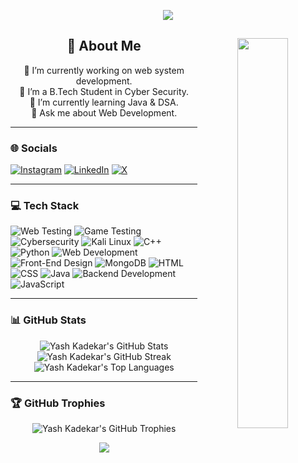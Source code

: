 <p align="center">
  <img src="https://capsule-render.vercel.app/api?type=waving&color=gradient&height=200&section=header&text=Yash%20Kadekar&fontSize=90" />
</p>

<div align="center">
  <img align="right" width="40%" src="https://owlbertsio-resized.s3.amazonaws.com/Popper.psd.full.png" />
  
  ## 💫 About Me
  🔭 I’m currently working on web system development.
  <br>
  👯 I’m a B.Tech Student in Cyber Security.
  <br>
  🌱 I’m currently learning Java & DSA.
  <br>
  💬 Ask me about Web Development.
</div>

---

### 🌐 Socials
<p align="left">
  <a href="https://www.instagram.com/yash_kadekar_96k/" target="_blank" rel="noreferrer"><img src="https://img.shields.io/badge/Instagram-%23E4405F.svg?logo=Instagram&logoColor=white" alt="Instagram"/></a>
  <a href="https://www.linkedin.com/in/yash-kadekar-62513936a" target="_blank" rel="noreferrer"><img src="https://img.shields.io/badge/LinkedIn-%230077B5.svg?logo=linkedin&logoColor=white" alt="LinkedIn"/></a>
  <a href="https://x.com/Yash__Kadekar" target="_blank" rel="noreferrer"><img src="https://img.shields.io/badge/X-black.svg?logo=X&logoColor=white" alt="X"/></a>
</p>

---

### 💻 Tech Stack
<p align="left">
  <img src="https://img.shields.io/badge/Web%20Testing-4E9A06?style=flat&logo=selenium&logoColor=white" alt="Web Testing"/>
  <img src="https://img.shields.io/badge/Game%20Testing-7289DA?style=flat&logo=discord&logoColor=white" alt="Game Testing"/>
  <img src="https://img.shields.io/badge/Cybersecurity-000000?style=flat&logo=hackerone&logoColor=white" alt="Cybersecurity"/>
  <img src="https://img.shields.io/badge/Kali%20Linux-557C94?style=flat&logo=kalilinux&logoColor=white" alt="Kali Linux"/>
  <img src="https://img.shields.io/badge/C%2B%2B-00599C?style=flat&logo=cplusplus&logoColor=white" alt="C++"/>
  <img src="https://img.shields.io/badge/Python-3776AB?style=flat&logo=python&logoColor=white" alt="Python"/>
  <img src="https://img.shields.io/badge/Web%20Development-E34F26?style=flat&logo=html5&logoColor=white" alt="Web Development"/>
  <img src="https://img.shields.io/badge/Front--End%20Design-F05032?style=flat&logo=figma&logoColor=white" alt="Front-End Design"/>
  <img src="https://img.shields.io/badge/MongoDB-47A248?style=flat&logo=mongodb&logoColor=white" alt="MongoDB"/>
  <img src="https://img.shields.io/badge/HTML-E34F26?style=flat&logo=html5&logoColor=white" alt="HTML"/>
  <img src="https://img.shields.io/badge/CSS-1572B6?style=flat&logo=css3&logoColor=white" alt="CSS"/>
  <img src="https://img.shields.io/badge/Java-ED8B00?style=flat&logo=openjdk&logoColor=white" alt="Java"/>
  <img src="https://img.shields.io/badge/Backend%20Development-000000?style=flat&logo=serverless&logoColor=white" alt="Backend Development"/>
  <img src="https://img.shields.io/badge/JavaScript-F7DF1E?style=flat&logo=javascript&logoColor=black" alt="JavaScript"/>
</p>

---

### 📊 GitHub Stats
<p align="center">
  <img src="https://github-readme-stats.vercel.app/api?username=YashKadekar&show_icons=true&theme=radical" alt="Yash Kadekar's GitHub Stats"/>
  <br/>
  <img src="https://github-readme-streak-stats.herokuapp.com/?user=YashKadekar&theme=radical&hide_border=false" alt="Yash Kadekar's GitHub Streak"/>
  <br/>
  <img src="https://github-readme-stats.vercel.app/api/top-langs/?username=YashKadekar&theme=radical&hide_border=false&include_all_commits=true&count_private=true&layout=compact" alt="Yash Kadekar's Top Languages"/>
</p>

---

### 🏆 GitHub Trophies
<p align="center">
  <img src="https://github-profile-trophy.vercel.app/?username=YashKadekar&theme=radical&no-frame=true&no-bg=true&margin-w=4" alt="Yash Kadekar's GitHub Trophies"/>
</p>

<p align="center">
  <img src="https://capsule-render.vercel.app/api?type=waving&color=gradient&height=200&section=footer"/>
</p>
